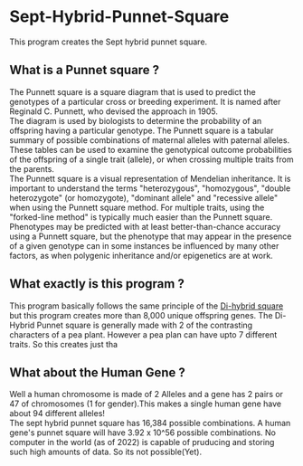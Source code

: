 # Sept-Hybrid-Punnet-Square
This program creates the Sept hybrid punnet square.
## What is a Punnet square ?
The Punnett square is a square diagram that is used to predict the genotypes of a particular cross or breeding experiment. It is named after Reginald C. Punnett, who devised the approach in 1905.\
The diagram is used by biologists to determine the probability of an offspring having a particular genotype. The Punnett square is a tabular summary of possible combinations of maternal alleles with paternal alleles. These tables can be used to examine the genotypical outcome probabilities of the offspring of a single trait (allele), or when crossing multiple traits from the parents.\
The Punnett square is a visual representation of Mendelian inheritance. It is important to understand the terms "heterozygous", "homozygous", "double heterozygote" (or homozygote), "dominant allele" and "recessive allele" when using the Punnett square method. For multiple traits, using the "forked-line method" is typically much easier than the Punnett square. Phenotypes may be predicted with at least better-than-chance accuracy using a Punnett square, but the phenotype that may appear in the presence of a given genotype can in some instances be influenced by many other factors, as when polygenic inheritance and/or epigenetics are at work.
## What exactly is this program ?
This program basically follows the same principle of the [Di-hybrid square](http://www.biology.arizona.edu/mendelian_genetics/problem_sets/dihybrid_cross/03t.html)
but this program creates more than 8,000 unique offspring genes. The Di-Hybrid Punnet square is generally made with 2 of the contrasting characters of a pea plant. However a pea plan can have upto 7 different traits. So this creates just tha
## What about the Human Gene ?
Well a human chromosome is made of 2 Alleles and a gene has 2 pairs or 47 of chromosomes (1 for gender).This makes a single human gene have about 94 different alleles!\
The sept hybrid punnet square has 16,384 possible combinations. A human gene's punnet square will have 3.92 x 10^56 possible combinations. No computer in the world (as of 2022) is capable of pruducing and storing such high amounts of data. So its not possible(Yet).
